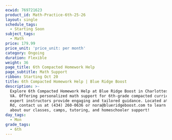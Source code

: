 ```yaml
---
ecwid: 769721623
product_id: Math-Practice-6th-25-26
layout: single
schedule_tags:
  - Starting Soon
subject_tags:
  - Math
price: 179.99
price_unit: 'price_unit: per month'
category: Ongoing
duration: Flexible
weight: 36
page_title: 6th Compacted Homework Help
page_subtitle: Math Support
ribbon: Starting Oct 20
title: 6th Compacted Homework Help | Blue Ridge Boost
description: >-
  Explore 6th Compacted Homework Help at Blue Ridge Boost in Charlottesville,
  VA. Offering personalized math support for 6th-grade compacted curriculum, our
  expert instructors provide engaging and tailored guidance. Located at 2171 Ivy
  Rd, contact us at (434) 260-0636 or nora@blueridgeboost.com to learn more
  about our classes, camps, tutoring, and homeschooler support!
day_tags:
  - Mon
grade_tags:
  - 6th
---
```


